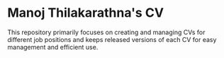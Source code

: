 # Manoj Thilakarathna's CV
This repository primarily focuses on creating and managing CVs for different job positions and keeps released versions of each CV for easy management and efficient use.

